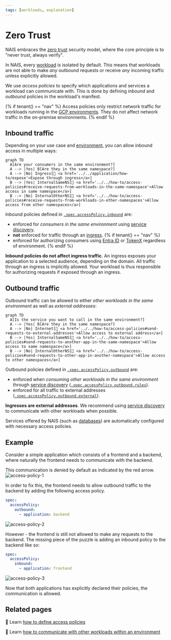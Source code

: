 ```yaml
---
tags: [workloads, explanation]
---
```


# Zero Trust

NAIS embraces the [zero trust](https://en.wikipedia.org/wiki/Zero_trust_security_model) security model, where the core principle is to "never trust, always verify".

In NAIS, every [workload](../README.md) is isolated by default. This means that workloads are not able to make _any_ outbound requests or receive _any_ incoming traffic unless explicitly allowed.

We use _access policies_ to specify which applications and services a workload can communicate with.
This is done by defining _inbound_ and _outbound_ policies in the workload's manifest.

{% if tenant() == "nav" %}
Access policies only restrict network traffic for workloads running in the [GCP environments](../reference/environments.md). They do not affect network traffic in the on-premise environments.
{% endif %}

## Inbound traffic

Depending on your use case and [environment](../reference/environments.md), you can allow inbound access in multiple ways:

```mermaid
graph TD
  A[Are your consumers in the same environment?]
  A --> |Yes| B[Are they in the same namespace?]
  A --> |No| Ingress[🎯 <a href='../../application/how-to/expose'>Expose through ingress</a>]
  B --> |Yes| InternalSameNS[🎯 <a href='../../how-to/access-policies#receive-requests-from-workloads-in-the-same-namespace'>Allow access in same namespace</a>]
  B --> |No| InternalOtherNS[🎯 <a href='../../how-to/access-policies#receive-requests-from-workloads-in-other-namespaces'>Allow access from other namespaces</a>]
```

Inbound policies defined in [`.spec.accessPolicy.inbound`](../application/reference/application-spec.md#accesspolicyinbound) are:

- enforced for _consumers in the same environment_ using [service discovery](service-discovery.md).
- **not** enforced for traffic through an [ingress](../application/reference/ingress.md).
{% if tenant() == "nav" %}
- enforced for authorizing consumers using [Entra ID](../../auth/entra-id/README.md) or [TokenX](../../auth/tokenx/README.md) regardless of environment.
{% endif %}

**Inbound policies do not affect ingress traffic**.
An ingress exposes your application to a selected audience, depending on the domain.
All traffic through an ingress is implicitly allowed.
Your workload is thus responsible for authorizing requests if exposed through an ingress.

## Outbound traffic

Outbound traffic can be allowed to either _other workloads in the same environment_ as well as _external addresses_:

```mermaid
graph TD
  A[Is the service you want to call in the same environment?]
  A --> |Yes| B[Are they in the same namespace?]
  A --> |No| Internet[🎯 <a href='../../how-to/access-policies#send-requests-to-external-addresses'>Allow access to external address</a>]
  B --> |Yes| InternalSameNS[🎯 <a href='../../how-to/access-policies#send-requests-to-another-app-in-the-same-namespace'>Allow access to same namespace</a>]
  B --> |No| InternalOtherNS[🎯 <a href='../../how-to/access-policies#send-requests-to-other-app-in-another-namespace'>Allow access to other namespaces</a>]
```

Outbound policies defined in [`.spec.accessPolicy.outbound`](../application/reference/application-spec.md#accesspolicyoutbound) are:

- enforced when _consuming other workloads in the same environment_ through [service discovery](service-discovery.md) ([`.spec.accessPolicy.outbound.rules`](../application/reference/application-spec.md#accesspolicyoutboundrules)).
- enforced for all traffic to external addresses ([`.spec.accessPolicy.outbound.external`](../application/reference/application-spec.md#accesspolicyoutboundexternal)).

**Ingresses are external addresses**.
We recommend using [service discovery](../how-to/communication.md) to communicate with other workloads when possible.

Services offered by NAIS (such as [databases](../../persistence/postgres/README.md)) are automatically configured with necessary access policies.

## Example

Consider a simple application which consists of a frontend and a backend, where naturally the frontend needs to communicate with the backend.

This communication is denied by default as indicated by the red arrow.
![access-policy-1](../../assets/access-policy-1.png)

In order to fix this, the frontend needs to allow outbound traffic to the backend by adding the following access policy.

```yaml
spec:
  accessPolicy:
    outbound:
      - application: backend
```

![access-policy-2](../../assets/access-policy-2.png)

However - the frontend is still not allowed to make any requests to the backend.
The missing piece of the puzzle is adding an inbound policy to the backend like so:

```yaml
spec:
  accessPolicy:
    inbound:
      - application: frontend
```

![access-policy-3](../../assets/access-policy-3.png)

Now that both applications has explicitly declared their policies, the communication is allowed.

## Related pages

:dart: Learn [how to define access policies](../how-to/access-policies.md)

:dart: Learn [how to communicate with other workloads within an environment](../how-to/communication.md)

